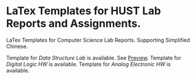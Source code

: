 # LaTex Templates for HUST Lab Reports and Assignments.

LaTex Templates for Computer Science Lab Reports. Supporting Simplified Chinese. 

Template for *Data Structure Lab* is available. See [Preview](https://github.com/YuzheSHI/CMU-HUST-15210_Lab/blob/master/CS15210_Lab.pdf). 
Template for *Digital Logic HW* is available.
Template for *Analog Electronic HW* is available.
 
